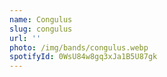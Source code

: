 ```yaml
---
name: Congulus
slug: congulus
url: ''
photo: /img/bands/congulus.webp
spotifyId: 0WsU84w8gq3xJa1B5U87gk
---
```

